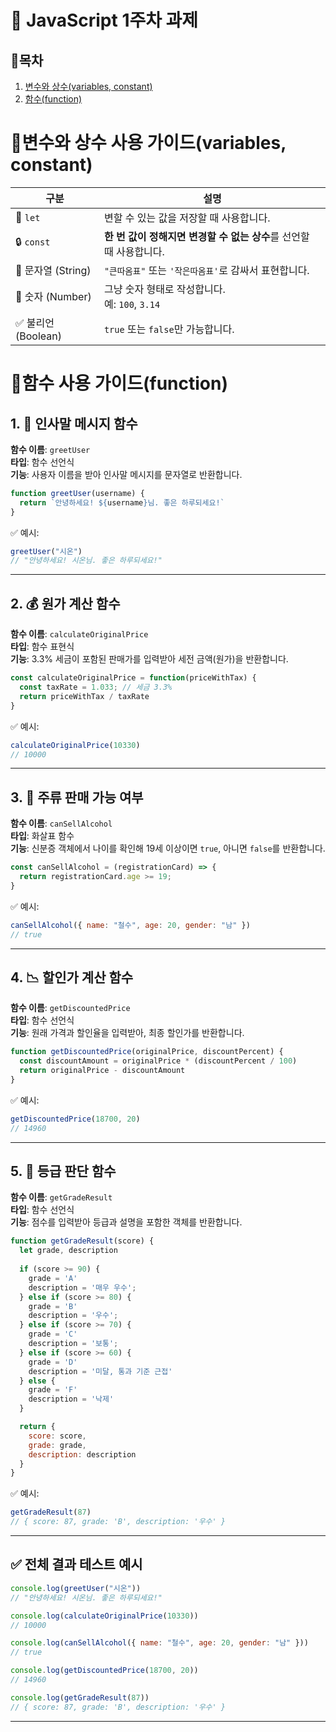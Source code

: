 # 📌 JavaScript 1주차 과제 

## 📖목차
1. [변수와 상수(variables, constant)](#변수와-상수-사용-가이드variables-constant)
2. [함수(function)](#함수-사용-가이드function)   

# 📘변수와 상수 사용 가이드(variables, constant)

| 구분 | 설명 |
|------|------|
| 🔁 `let` | 변할 수 있는 값을 저장할 때 사용합니다. |
| 🔒 `const` | **한 번 값이 정해지면 변경할 수 없는 상수**를 선언할 때 사용합니다. |
| 📝 문자열 (String) | `"큰따옴표"` 또는 `'작은따옴표'`로 감싸서 표현합니다. |
| 🔢 숫자 (Number) | 그냥 숫자 형태로 작성합니다.<br>예: `100`, `3.14` |
| ✅ 불리언 (Boolean) | `true` 또는 `false`만 가능합니다. |

# 📗함수 사용 가이드(function)

## 1. 👋 인사말 메시지 함수

**함수 이름**: `greetUser`  
**타입**: 함수 선언식  
**기능**: 사용자 이름을 받아 인사말 메시지를 문자열로 반환합니다.

```js
function greetUser(username) {
  return `안녕하세요! ${username}님. 좋은 하루되세요!`
}
```

✅ 예시:

```js
greetUser("시온") 
// "안녕하세요! 시온님. 좋은 하루되세요!"
```

---

## 2. 💰 원가 계산 함수

**함수 이름**: `calculateOriginalPrice`  
**타입**: 함수 표현식  
**기능**: 3.3% 세금이 포함된 판매가를 입력받아 세전 금액(원가)을 반환합니다.

```js
const calculateOriginalPrice = function(priceWithTax) {
  const taxRate = 1.033; // 세금 3.3%
  return priceWithTax / taxRate
}
```

✅ 예시:

```js
calculateOriginalPrice(10330)
// 10000
```

---

## 3. 🍺 주류 판매 가능 여부

**함수 이름**: `canSellAlcohol`  
**타입**: 화살표 함수  
**기능**: 신분증 객체에서 나이를 확인해 19세 이상이면 `true`, 아니면 `false`를 반환합니다.

```js
const canSellAlcohol = (registrationCard) => {
  return registrationCard.age >= 19;
}
```

✅ 예시:

```js
canSellAlcohol({ name: "철수", age: 20, gender: "남" })
// true
```

---

## 4. 📉 할인가 계산 함수

**함수 이름**: `getDiscountedPrice`  
**타입**: 함수 선언식  
**기능**: 원래 가격과 할인율을 입력받아, 최종 할인가를 반환합니다.

```js
function getDiscountedPrice(originalPrice, discountPercent) {
  const discountAmount = originalPrice * (discountPercent / 100)
  return originalPrice - discountAmount
}
```

✅ 예시:

```js
getDiscountedPrice(18700, 20)
// 14960
```

---

## 5. 🏅 등급 판단 함수

**함수 이름**: `getGradeResult`  
**타입**: 함수 선언식  
**기능**: 점수를 입력받아 등급과 설명을 포함한 객체를 반환합니다.

```js
function getGradeResult(score) {
  let grade, description
  
  if (score >= 90) {
    grade = 'A'
    description = '매우 우수';
  } else if (score >= 80) {
    grade = 'B'
    description = '우수';
  } else if (score >= 70) {
    grade = 'C'
    description = '보통';
  } else if (score >= 60) {
    grade = 'D'
    description = '미달, 통과 기준 근접'
  } else {
    grade = 'F'
    description = '낙제'
  }

  return {
    score: score,
    grade: grade,
    description: description
  }
}
```

✅ 예시:

```js
getGradeResult(87)
// { score: 87, grade: 'B', description: '우수' }
```

---
## ✅ 전체 결과 테스트 예시

```js
console.log(greetUser("시온"))
// "안녕하세요! 시온님. 좋은 하루되세요!"

console.log(calculateOriginalPrice(10330))
// 10000

console.log(canSellAlcohol({ name: "철수", age: 20, gender: "남" })) 
// true

console.log(getDiscountedPrice(18700, 20)) 
// 14960

console.log(getGradeResult(87))
// { score: 87, grade: 'B', description: '우수' }
```

---

